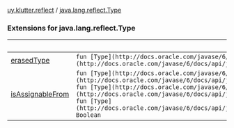 [uy.klutter.reflect](../index.md) / [java.lang.reflect.Type](.)


### Extensions for java.lang.reflect.Type

|&nbsp;|&nbsp;|
|---|---|
| [erasedType](erased-type.md) | `fun [Type](http://docs.oracle.com/javase/6/docs/api/java/lang/reflect/Type.html).erasedType(): [Class](http://docs.oracle.com/javase/6/docs/api/java/lang/Class.html)&lt;Any&gt;` |
| [isAssignableFrom](is-assignable-from.md) | `fun [Type](http://docs.oracle.com/javase/6/docs/api/java/lang/reflect/Type.html).isAssignableFrom(other:&nbsp;[Type](http://docs.oracle.com/javase/6/docs/api/java/lang/reflect/Type.html)): Boolean`<br/>`fun [Type](http://docs.oracle.com/javase/6/docs/api/java/lang/reflect/Type.html).isAssignableFrom(other:&nbsp;[Class](http://docs.oracle.com/javase/6/docs/api/java/lang/Class.html)&lt;*&gt;): Boolean`<br/>`fun [Type](http://docs.oracle.com/javase/6/docs/api/java/lang/reflect/Type.html).isAssignableFrom(other:&nbsp;KClass&lt;*&gt;): Boolean` |
